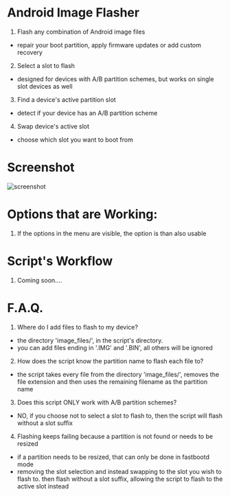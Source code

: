 # Android Image Flasher
1) Flash any combination of Android image files
  - repair your boot partition, apply firmware updates or add custom recovery
2) Select a slot to flash
  - designed for devices with A/B partition schemes, but works on single slot devices as well
3) Find a device's active partition slot
  - detect if your device has an A/B partition scheme
4) Swap device's active slot
  - choose which slot you want to boot from

# Screenshot
![screenshot](https://github.com/user-attachments/assets/2fc294ea-669b-4c2e-b86b-5cf88a8c8260)

# Options that are Working:
1) If the options in the menu are visible, the option is than also usable

# Script's Workflow
1) Coming soon....

# F.A.Q.
1) Where do I add files to flash to my device?
  - the directory 'image_files/', in the script's directory.
  - you can add files ending in '.IMG' and '.BIN', all others will be ignored

2) How does the script know the partition name to flash each file to?
  - the script takes every file from the directory 'image_files/', removes the file extension and then uses the remaining filename as the partition name

3) Does this script ONLY work with A/B partition schemes?
  - NO, if you choose not to select a slot to flash to, then the script will flash without a slot suffix

4) Flashing keeps failing because a partition is not found or needs to be resized
  - if a partition needs to be resized, that can only be done in fastbootd mode
  - removing the slot selection and instead swapping to the slot you wish to flash to. then flash without a slot suffix, allowing the script to flash to the active slot instead